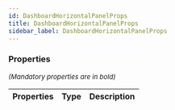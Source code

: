 ```yaml
---
id: DashboardHorizontalPanelProps
title: DashboardHorizontalPanelProps
sidebar_label: DashboardHorizontalPanelProps
---
```




### Properties

<font size="2"><i>(Mandatory properties are in bold)</i></font>

| Properties | Type | Description |
| --------- | ---- | ----------- |
